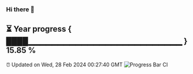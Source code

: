 ### Hi there 👋
⏳ Year progress { ████▁▁▁▁▁▁▁▁▁▁▁▁▁▁▁▁▁▁▁▁▁▁▁▁▁▁ } 15.85 %
---
⏰ Updated on Wed, 28 Feb 2024 00:27:40 GMT
![Progress Bar CI](https://github.com/Moyi321/Moyi321/workflows/Progress%20Bar%20CI/badge.svg)
